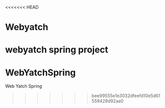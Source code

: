 <<<<<<< HEAD
# Webyatch
webyatch spring project
=======
# WebYatchSpring
Web Yatch Spring
>>>>>>> bee99555e1e3032dfeefd10e5d61559428d92aa0

